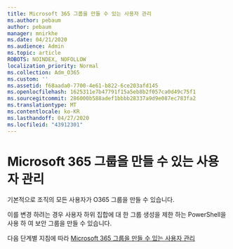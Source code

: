 ```yaml
---
title: Microsoft 365 그룹을 만들 수 있는 사용자 관리
ms.author: pebaum
author: pebaum
manager: mnirkhe
ms.date: 04/21/2020
ms.audience: Admin
ms.topic: article
ROBOTS: NOINDEX, NOFOLLOW
localization_priority: Normal
ms.collection: Adm_O365
ms.custom: ''
ms.assetid: f68aada0-7700-4e61-b822-6ce203afd145
ms.openlocfilehash: 1625311e7b47791f15a5eb8b2f057ca0d49c75f1
ms.sourcegitcommit: 286000b588adef1bbbb28337a9d9e087ec783fa2
ms.translationtype: MT
ms.contentlocale: ko-KR
ms.lasthandoff: 04/27/2020
ms.locfileid: "43912301"
---
```

# <a name="manage-who-can-create-microsoft-365-groups"></a>Microsoft 365 그룹을 만들 수 있는 사용자 관리

기본적으로 조직의 모든 사용자가 O365 그룹을 만들 수 있습니다.
  
이를 변경 하려는 경우 사용자 하위 집합에 대 한 그룹 생성을 제한 하는 PowerShell을 사용 하 여 보안 그룹을 만들 수 있습니다.
  
다음 단계별 지침에 따라 [Microsoft 365 그룹을 만들 수 있는 사용자 관리](https://docs.microsoft.com/office365/admin/create-groups/manage-creation-of-groups)
  

